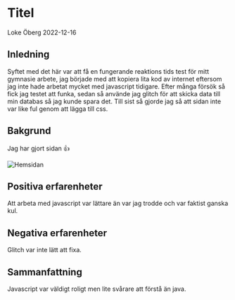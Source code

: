 # Titel

Loke Öberg 2022-12-16

## Inledning

Syftet med det här var att få en fungerande reaktions tids test för mitt gymnasie arbete, jag började med att kopiera lita kod av internet eftersom jag inte hade arbetat mycket med javascript tidigare. Efter många försök så fick jag testet att funka, sedan så använde jag glitch för att skicka data till min databas så jag kunde spara det. Till sist så gjorde jag så att sidan inte var like ful genom att lägga till css.

## Bakgrund

Jag har gjort sidan 👍

![Hemsidan](https://media.discordapp.net/attachments/895631970955038760/1053240794057809940/image.png?width=859&height=593)

## Positiva erfarenheter

Att arbeta med javascript var lättare än var jag trodde och var faktist ganska kul.

## Negativa erfarenheter

Glitch var inte lätt att fixa.

## Sammanfattning

Javascript var väldigt roligt men lite svårare att förstå än java.